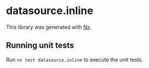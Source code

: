# datasource.inline

This library was generated with [Nx](https://nx.dev).

## Running unit tests

Run `nx test datasource.inline` to execute the unit tests.
